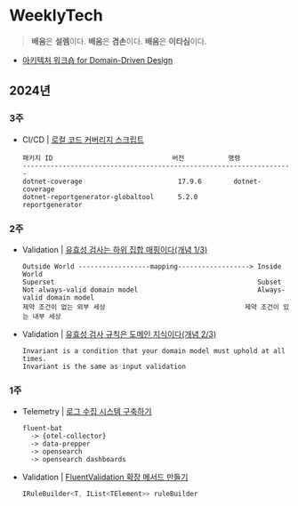 # WeeklyTech
> **배움**은 **설렘**이다.
> **배움**은 **겸손**이다.
> **배움**은 **이타심**이다.  

- [아키텍처 워크숍 for Domain-Driven Design](https://github.com/hhko/ArchiWorkshop)

## 2024년
### 3주
- CI/CD | [로컬 코드 커버리지 스크립트](./2024/03/CodeCoverage/)
  ```
  패키지 ID                              버전           명령
  --------------------------------------------------------------------
  dotnet-coverage                        17.9.6        dotnet-coverage
  dotnet-reportgenerator-globaltool      5.2.0         reportgenerator
  ```

### 2주
- Validation | [유효성 검사는 하위 집합 매핑이다(개념 1/3)](./2024/02/ValidationConcept1/)
  ```
  Outside World ------------------mapping------------------> Inside World
  Superset                                                   Subset
  Not always-valid domain model                              Always-valid domain model
  제약 조건이 없는 외부 세상                                   제약 조건이 있는 내부 세상
  ```
- Validation | [유효성 검사 규칙은 도메인 지식이다(개념 2/3)](./2024/02/ValidationConcept2/)
  ```
  Invariant is a condition that your domain model must uphold at all times.
  Invariant is the same as input validation
  ```

### 1주
- Telemetry | [로그 수집 시스템 구축하기](./2024/01/TelemetryLogSystem/)
  ```
  fluent-bat
    -> {otel-collector}
    -> data-prepper
    -> opensearch
    -> opensearch dashboards
  ```
- Validation | [FluentValidation 확장 메서드 만들기](./2024/01/FluentValidationExtensionMethod/)
  ```cs
  IRuleBuilder<T, IList<TElement>> ruleBuilder
  ```
